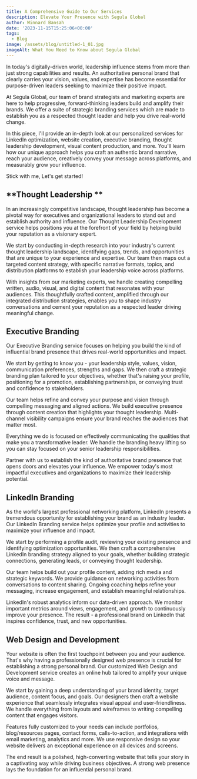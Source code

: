 ```yaml
---
title: A Comprehensive Guide to Our Services
description: Elevate Your Presence with Segula Global
author: Winnard Bansah
date: '2023-11-15T15:25:06+00:00'
tags:
  - Blog
image: /assets/blog/untitled-1_01.jpg
imageAlt: What You Need to Know about Segula Global
---
```





In today's digitally-driven world, leadership influence stems from more than just strong capabilities and results. An authoritative personal brand that clearly carries your vision, values, and expertise has become essential for purpose-driven leaders seeking to maximize their positive impact. 



At Segula Global, our team of brand strategists and marketing experts are here to help progressive, forward-thinking leaders build and amplify their brands. We offer a suite of strategic branding services which are made to establish you as a respected thought leader and help you drive real-world change.



In this piece, I'll provide an in-depth look at our personalized services for LinkedIn optimization, website creation, executive branding, thought leadership development, visual content production, and more. You'll learn how our unique approach helps you craft an authentic brand narrative, reach your audience, creatively convey your message across platforms, and measurably grow your  influence.



Stick with me, Let's get started!







## **Thought Leadership **

In an increasingly competitive landscape, thought leadership has become a pivotal way for executives and organizational leaders to stand out and establish authority and influence. Our Thought Leadership Development service helps positions you at the forefront of your field by helping build your reputation as a visionary expert.



We start by conducting in-depth research into your industry's current thought leadership landscape, identifying gaps, trends, and opportunities that are unique to your experience and expertise. Our team then maps out a targeted content strategy, with specific narrative formats, topics, and distribution platforms to establish your leadership voice across platforms.



With insights from our marketing experts, we handle creating compelling written, audio, visual, and digital content that resonates with your audiences. This thoughtfully crafted content, amplified through our integrated distribution strategies, enables you to shape industry conversations and cement your reputation as a respected leader driving meaningful change.



## **Executive Branding**

Our Executive Branding service focuses on helping you build the kind of influential brand presence that drives real-world opportunities and impact.



We start by getting to know you - your leadership style, values, vision, communication preferences, strengths and gaps. We then craft a strategic branding plan tailored to your objectives, whether that's raising your profile, positioning for a promotion, establishing partnerships, or conveying trust and confidence to stakeholders.



Our team helps refine and convey your purpose and vision through compelling messaging and aligned actions. We build executive presence through content creation that highlights your thought leadership. Multi-channel visibility campaigns ensure your brand reaches the audiences that matter most.



Everything we do is focused on effectively communicating the qualities that make you a transformative leader. We handle the branding heavy lifting so you can stay focused on your senior leadership responsibilities.



Partner with us to establish the kind of authoritative brand presence that opens doors and elevates your influence. We empower today's most impactful executives and organizations to maximize their leadership potential.



## **LinkedIn Branding**

As the world's largest professional networking platform, LinkedIn presents a tremendous opportunity for establishing your brand as an industry leader. Our LinkedIn Branding service helps optimize your profile and activities to maximize your influence and impact.



We start by performing a profile audit, reviewing your existing presence and identifying optimization opportunities. We then craft a comprehensive LinkedIn branding strategy aligned to your goals, whether building strategic connections, generating leads, or conveying thought leadership.



Our team helps build out your profile content, adding rich media and strategic keywords. We provide guidance on networking activities from conversations to content sharing. Ongoing coaching helps refine your messaging, increase engagement, and establish meaningful relationships.



LinkedIn's robust analytics inform our data-driven approach. We monitor important metrics around views, engagement, and growth to continuously improve your presence. The result - a professional brand on LinkedIn that inspires confidence, trust, and new opportunities.



## Web Design and Development

Your website is often the first touchpoint between you and your audience. That's why having a professionally designed web presence is crucial for establishing a strong personal brand. Our customized Web Design and Development service creates an online hub tailored to amplify your unique voice and message.



We start by gaining a deep understanding of your brand identity, target audience, content focus, and goals. Our designers then craft a website experience that seamlessly integrates visual appeal and user-friendliness. We handle everything from layouts and wireframes to writing compelling content that engages visitors.



Features fully customized to your needs can include portfolios, blog/resources pages, contact forms, calls-to-action, and integrations with email marketing, analytics and more. We use responsive design so your website delivers an exceptional experience on all devices and screens.



The end result is a polished, high-converting website that tells your story in a captivating way while driving business objectives. A strong web presence lays the foundation for an influential personal brand.
